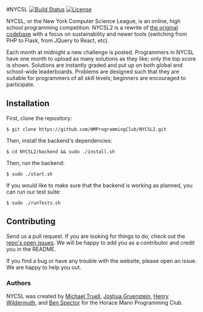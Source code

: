 #NYCSL
[![Build Status](https://travis-ci.org/HMProgrammingClub/NYCSL2.svg?branch=master)](https://travis-ci.org/HMProgrammingClub/NYCSL2)
[![License](https://img.shields.io/badge/license-MIT-blue.svg)](https://raw.githubusercontent.com/HMProgrammingClub/NYCSL2/master/LICENSE)

NYCSL, or the New York Computer Science League, is an online, high school programming competition. NYCSL2 is a rewrite of [the original codebase](https://github.com/HMProgrammingClub/NYCSL) with a focus on sustainability and newer tools (switching from PHP to Flask, from JQuery to React, etc).

Each month at midnight a new challenge is posted. Programmers in NYCSL have one month to upload as many solutions as they like; only the top score is shown. Solutions are instantly graded and put up on both global and school-wide leaderboards. Problems are designed such that they are suitable for programmers of all skill levels; beginners are encouraged to participate.

## Installation

First, clone the repository:

```$ git clone https://github.com/HMProgrammingClub/NYCSL2.git```

Then, install the backend's dependencies:

```$ cd NYCSL2/backend && sudo ./install.sh```

Then, run the backend:

```$ sudo ./start.sh```

If you would like to make sure that the backend is working as planned, you can run our test suite:

```$ sudo ./runTests.sh```

## Contributing

Send us a pull request. If you are looking for things to do, check out the [repo's open issues](https://github.com/HMProgrammingClub/NYCSL2/issues). We will be happy to add you as a contributor and credit you in the README.

If you find a bug or have any trouble with the website, please open an issue. We are happy to help you out.

### Authors

NYCSL was created by [Michael Truell](https://github.com/truell20), [Joshua Gruenstein](https://github.com/joshuagruenstein), [Henry Wildermuth](https://github.com/flyinggraysons), and [Ben Spector](https://github.com/Sydriax) for the Horace Mann Programming Club.

